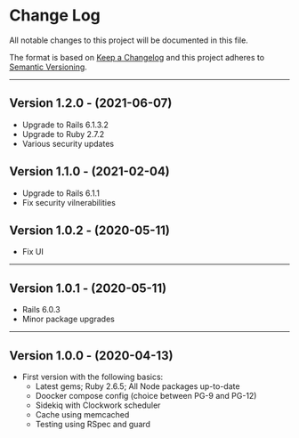 # Change Log

All notable changes to this project will be documented in this file.

The format is based on [Keep a Changelog](http://keepachangelog.com/en/1.0.0/) and this project adheres to [Semantic Versioning](http://semver.org/spec/v2.0.0.html).

---

## <a name=1.2.0 /> Version 1.2.0 - (2021-06-07)

- Upgrade to Rails 6.1.3.2
- Upgrade to Ruby 2.7.2
- Various security updates

## <a name=1.1.0 /> Version 1.1.0 - (2021-02-04)

- Upgrade to Rails 6.1.1
- Fix security vilnerabilities

## <a name=1.0.2 /> Version 1.0.2 - (2020-05-11)

- Fix UI

---

## <a name=1.0.1 /> Version 1.0.1 - (2020-05-11)

- Rails 6.0.3
- Minor package upgrades

---

## <a name=1.0.0 /> Version 1.0.0 - (2020-04-13)

- First version with the following basics:
  - Latest gems; Ruby 2.6.5; All Node packages up-to-date
  - Doocker compose config (choice between PG-9 and PG-12)
  - Sidekiq with Clockwork scheduler
  - Cache using memcached
  - Testing using RSpec and guard

